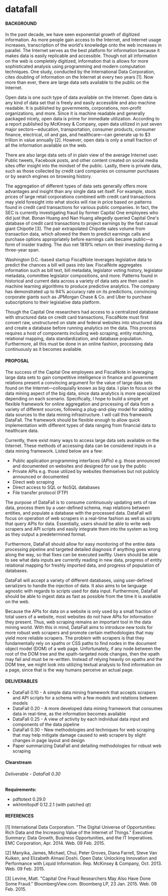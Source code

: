 # datafall

#### BACKGROUND
In the past decade, we have seen exponential growth of digitized information. As more people gain access to the Internet, and Internet usage increases, transcription of the world's knowledge onto the web increases in parallel. The Internet serves as the best platform for information because it makes data is easily replicable and accessible. Though not all information on the web is completely digitized, information that is allows for more sophisticated analysis using programming and modern computation techniques. One study, conducted by the International Data Corporation, cites doubling of information on the Internet at every two years [1]. Now more than ever, there are large data sets available to the public on the Internet.

Open data is one such type of data available on the Internet. Open data is any kind of data set that is freely and easily accessible and also machine readable. It is published by governments, corporations, non-profit organizations, and more. Since it is machine readable and generally packaged nicely, open data is prime for immediate utilization. According to a report published by McKinsey & Company, open data utilized in just seven major sectors—education, transportation, consumer products, consumer finance, electrical, oil and gas, and healthcare—can generate up to $3 trillion in value annually [2]. However, open data is only a small fraction of all the information available on the web.

There are also large data sets of in plain view of the average Internet user. Public tweets, Facebook posts, and other content created on social media sites offer insight into the mindset of the public. Lastly, there is private data, such as those collected by credit card companies on consumer purchases or by search engines on browsing history.

The aggregation of different types of data sets generally offers more advantages and insight than any single data set itself. For example, stock prices of large retail corporations combined with credit card transactions may yield foresight into what stocks will rise in price based on patterns found in credit card transactions for various public companies. In fact, the SEC is currently investigating fraud by former Capital One employees who did just that. Bonan Huang and Nan Huang allegedly queried Capital One's database of credit card transactions to project earnings by the fast casual giant Chipotle [3]. The pair extrapolated Chipotle sales volume from transaction data, which allowed the them to predict earnings calls and purchase options appropriately before earnings calls became public—a form of insider trading. The duo net 1819% return on their investing during a three-year span.

Washington D.C.-based startup FiscalNote leverages legislative data to predict the chances a bill will pass into law. FiscalNote aggregates information such as bill text, bill metadata, legislator voting history, legislator metadata, committee legislator compositions, and more. Patterns found in historical and current data across a variety of data sets are then used in machine learning algorithms to produce predictive analytics. The company has demonstrated up to 94% accuracy rate on its predictions, convincing corporate giants such as JPMorgan Chase & Co. and Uber to purchase subscriptions to their legislative data platform.

Though the Capital One researchers had access to a centralized database with structured data on credit card transactions, FiscalNote must first convert raw, unstructured on state and federal websites into structured data and create a database before running analytics on the data. This process requires a host of components including web scraping, entity matching, relational mapping, data standardization, and database population. Furthermore, all this must be done in an online fashion, processing data continuously as it becomes available.

#### PROPOSAL
The success of the Capital One employees and FiscalNote in leveraging large data sets to gain competitive intelligence in finance and government relations present a convincing argument for the value of large data sets found on the Internet—colloquially known as big data. I plan to focus on the data mining aspect of the big data, since data analytics is more specialized depending on each scenario. Specifically, I hope to build a simple yet flexible framework for online aggregation and processing of data from a variety of different sources, following a plug-and-play model for adding data sources to the data mining infrastructure. I will call this framework DataFall. The framework should be flexible enough to allow quick implementation with different types of data ranging from financial data to healthcare data.

Currently, there exist many ways to access large data sets available on the Internet. These methods of accessing data can be considered inputs in a data mining framework. Listed below are a few:

- Public application programming interfaces (APIs) e.g. those announced and documented on websites and designed for use by the public
- Private APIs e.g. those utilized by websites themselves but not publicly announced or documented
- Direct web scraping
- Direct access to SQL or NoSQL databases
- File transfer protocol (FTP)

The purpose of DataFall is to consume continuously updating sets of raw data, process them by a user-defined schema, map relations between entities, and populate a database with the processed data. DataFall will focus on operation of web scrapers in a real-time fashion as well as scripts that query APIs for data. Essentially, users should be able to write web scrapers and API scripts and easily integrate them into the system as long as they output a predetermined format.

Furthermore, DataFall should allow for easy monitoring of the entire data processing pipeline and targeted detailed diagnosis if anything goes wrong along the way, so that fixes can be executed swiftly. Users should be able to see what data inputs are currently reading in new data, progress of entity relational mapping for freshly imported data, and progress of population of databases.

DataFall will accept a variety of different databases, using user-defined serializers to handle the injection of data. It also aims to be language agnostic with regards to scripts used for data input. Furthermore, DataFall should be able to ingest data as fast as possible from the time it is available on the web.

Because the APIs for data on a website is only used by a small fraction of total users of a website, most websites do not have APIs for information they present. Thus, web scraping remains an important tool in the data mining world. With this in mind, DataFall aims to introduce new tools for more robust web scrapers and promote certain methodologies that may yield more reliable scrapers. The problem with scrapers is that they fundamentally rely on xpaths or CSS paths to find nodes in the document object model (DOM) of a web page. Unfortunately, if any node between the root of the DOM tree and the xpath-targeted node changes, then the xpath may fail and must be re-written. Instead of relying heavily on xpaths and the DOM tree, we might look into utilizing textual analysis to find information on a page, since that is the way humans perceive an actual page.

#### DELIVERABLES

- DataFall 0.10 - A simple data mining framework that accepts scrapers and API scripts for a schema with a few models and relations between models
- DataFall 0.20 - A more developed data mining framework that consumes data in real-time, as the information becomes available
- DataFall 0.25 - A view of activity by each individual data input and components of the data pipeline
- DataFall 0.30 - New methodologies and techniques for web scraping that may help mitigate damage caused to web scrapers by slight changes in page layout and design
- Paper summarizing DataFall and detailing methodologies for robust web scraping

#### Clearstream
###### Deliverable - DataFall 0.30
**Requirements:**
- pdftotext 0.29.0
- wkhtmltopdf 0.12.2.1 (with patched qt)


#### REFERENCES
[1] International Data Corporation. "The Digital Universe of Opportunities: Rich Data and the Increasing Value of the Internet of Things." Executive Summary: Data Growth, Business Opportunities, and the IT Imperatives. EMC Corporation, Apr. 2014. Web. 09 Feb. 2015.

[2] Manyika, James, Michael, Chui, Peter Groves, Diana Farrell, Steve Van Kuiken, and Elizabeth Almasi Doshi. Open Data: Unlocking Innovation and Performance with Liquid Information. Rep. McKinsey & Company, Oct. 2013. Web. 09 Feb. 2015.

[3] Levine, Matt. "Capital One Fraud Researchers May Also Have Done Some Fraud." BloombergView.com. Bloomberg LP, 23 Jan. 2015. Web. 09 Feb. 2015.
